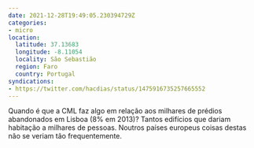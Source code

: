 ```yaml
---
date: 2021-12-28T19:49:05.230394729Z
categories:
- micro
location:
  latitude: 37.13683
  longitude: -8.11054
  locality: São Sebastião
  region: Faro
  country: Portugal
syndications:
- https://twitter.com/hacdias/status/1475916735257665552
---
```


Quando é que a CML faz algo em relação aos milhares de prédios abandonados em Lisboa (8% em 2013)? Tantos edifícios que dariam habitação a milhares de pessoas. Noutros países europeus coisas destas não se veriam tão frequentemente.
